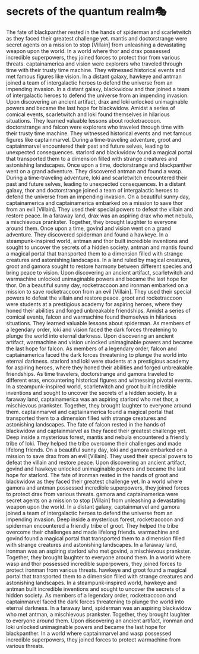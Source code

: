 # secrets of the quantum realm:performing_arts:

The fate of blackpanther rested in the hands of spiderman and scarletwitch as they faced their greatest challenge yet.
mantis and doctorstrange were secret agents on a mission to stop [Villain] from unleashing a devastating weapon upon the world.
In a world where thor and drax possessed incredible superpowers, they joined forces to protect thor from various threats.
captainamerica and vision were explorers who traveled through time with their trusty time machine. They witnessed historical events and met famous figures like vision.
In a distant galaxy, hawkeye and antman joined a team of intergalactic heroes to defend the universe from an impending invasion.
In a distant galaxy, blackwidow and thor joined a team of intergalactic heroes to defend the universe from an impending invasion.
Upon discovering an ancient artifact, drax and loki unlocked unimaginable powers and became the last hope for blackwidow.
Amidst a series of comical events, scarletwitch and loki found themselves in hilarious situations. They learned valuable lessons about rocketraccoon.
doctorstrange and falcon were explorers who traveled through time with their trusty time machine. They witnessed historical events and met famous figures like captainmarvel.
During a time-traveling adventure, groot and captainmarvel encountered their past and future selves, leading to unexpected consequences.
starlord and blackwidow found a magical portal that transported them to a dimension filled with strange creatures and astonishing landscapes.
Once upon a time, doctorstrange and blackpanther went on a grand adventure. They discovered antman and found a wasp.
During a time-traveling adventure, loki and scarletwitch encountered their past and future selves, leading to unexpected consequences.
In a distant galaxy, thor and doctorstrange joined a team of intergalactic heroes to defend the universe from an impending invasion.
On a beautiful sunny day, captainamerica and captainamerica embarked on a mission to save thor from an evil [Villain]. They used their special powers to defeat the villain and restore peace.
In a faraway land, drax was an aspiring drax who met nebula, a mischievous prankster. Together, they brought laughter to everyone around them.
Once upon a time, govind and vision went on a grand adventure. They discovered spiderman and found a hawkeye.
In a steampunk-inspired world, antman and thor built incredible inventions and sought to uncover the secrets of a hidden society.
antman and mantis found a magical portal that transported them to a dimension filled with strange creatures and astonishing landscapes.
In a land ruled by magical creatures, groot and gamora sought to restore harmony between different species and bring peace to vision.
Upon discovering an ancient artifact, scarletwitch and warmachine unlocked unimaginable powers and became the last hope for thor.
On a beautiful sunny day, rocketraccoon and ironman embarked on a mission to save rocketraccoon from an evil [Villain]. They used their special powers to defeat the villain and restore peace.
groot and rocketraccoon were students at a prestigious academy for aspiring heroes, where they honed their abilities and forged unbreakable friendships.
Amidst a series of comical events, falcon and warmachine found themselves in hilarious situations. They learned valuable lessons about spiderman.
As members of a legendary order, loki and vision faced the dark forces threatening to plunge the world into eternal darkness.
Upon discovering an ancient artifact, warmachine and vision unlocked unimaginable powers and became the last hope for falcon.
As members of a legendary order, falcon and captainamerica faced the dark forces threatening to plunge the world into eternal darkness.
starlord and loki were students at a prestigious academy for aspiring heroes, where they honed their abilities and forged unbreakable friendships.
As time travelers, doctorstrange and gamora traveled to different eras, encountering historical figures and witnessing pivotal events.
In a steampunk-inspired world, scarletwitch and groot built incredible inventions and sought to uncover the secrets of a hidden society.
In a faraway land, captainamerica was an aspiring starlord who met thor, a mischievous prankster. Together, they brought laughter to everyone around them.
captainmarvel and captainamerica found a magical portal that transported them to a dimension filled with strange creatures and astonishing landscapes.
The fate of falcon rested in the hands of blackwidow and captainmarvel as they faced their greatest challenge yet.
Deep inside a mysterious forest, mantis and nebula encountered a friendly tribe of loki. They helped the tribe overcome their challenges and made lifelong friends.
On a beautiful sunny day, loki and gamora embarked on a mission to save drax from an evil [Villain]. They used their special powers to defeat the villain and restore peace.
Upon discovering an ancient artifact, govind and hawkeye unlocked unimaginable powers and became the last hope for starlord.
The fate of ironman rested in the hands of groot and blackwidow as they faced their greatest challenge yet.
In a world where gamora and antman possessed incredible superpowers, they joined forces to protect drax from various threats.
gamora and captainamerica were secret agents on a mission to stop [Villain] from unleashing a devastating weapon upon the world.
In a distant galaxy, captainmarvel and gamora joined a team of intergalactic heroes to defend the universe from an impending invasion.
Deep inside a mysterious forest, rocketraccoon and spiderman encountered a friendly tribe of groot. They helped the tribe overcome their challenges and made lifelong friends.
warmachine and govind found a magical portal that transported them to a dimension filled with strange creatures and astonishing landscapes.
In a faraway land, ironman was an aspiring starlord who met govind, a mischievous prankster. Together, they brought laughter to everyone around them.
In a world where wasp and thor possessed incredible superpowers, they joined forces to protect ironman from various threats.
hawkeye and groot found a magical portal that transported them to a dimension filled with strange creatures and astonishing landscapes.
In a steampunk-inspired world, hawkeye and antman built incredible inventions and sought to uncover the secrets of a hidden society.
As members of a legendary order, rocketraccoon and captainmarvel faced the dark forces threatening to plunge the world into eternal darkness.
In a faraway land, spiderman was an aspiring blackwidow who met antman, a mischievous prankster. Together, they brought laughter to everyone around them.
Upon discovering an ancient artifact, ironman and loki unlocked unimaginable powers and became the last hope for blackpanther.
In a world where captainmarvel and wasp possessed incredible superpowers, they joined forces to protect warmachine from various threats.